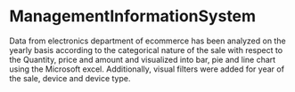 # ManagementInformationSystem
Data from electronics department of ecommerce has been analyzed on the yearly basis according to the categorical nature of the sale with respect to the Quantity, price and amount and visualized into bar, pie and line chart using the Microsoft excel. Additionally, visual filters were added for  year of the sale, device and device type. 
